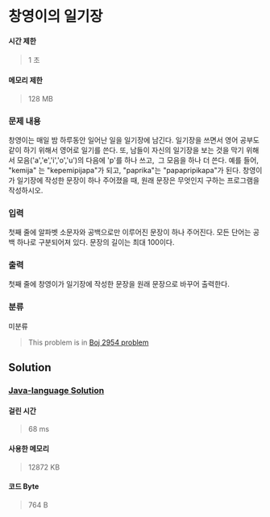 # 창영이의 일기장
#### 시간 제한
> 1 초
#### 메모리 제한
> 128 MB
### 문제 내용

창영이는 매일 밤 하루동안 일어난 일을 일기장에 남긴다. 일기장을 쓰면서 영어 공부도 같이 하기 위해서 영어로 일기를 쓴다. 또, 남들이 자신의 일기장을 보는 것을 막기 위해서 모음('a','e','i','o','u')의 다음에 'p'를 하나 쓰고,  그 모음을 하나 더 쓴다.
예를 들어, "kemija" 는 "kepemipijapa"가 되고, "paprika"는 "papapripikapa"가 된다.
창영이가 일기장에 작성한 문장이 하나 주어졌을 때, 원래 문장은 무엇인지 구하는 프로그램을 작성하시오.

### 입력

첫째 줄에 알파벳 소문자와 공백으로만 이루어진 문장이 하나 주어진다. 모든 단어는 공백 하나로 구분되어져 있다. 문장의 길이는 최대 100이다.

### 출력

첫째 줄에 창영이가 일기장에 작성한 문장을 원래 문장으로 바꾸어 출력한다.

### 분류
미분류
> This problem is in [Boj 2954 problem](https://www.acmicpc.net/problem/2954)

## Solution
### [Java-language Solution](./main.java)
#### 걸린 시간
> 68 ms
#### 사용한 메모리
> 12872 KB
#### 코드 Byte
> 764 B
